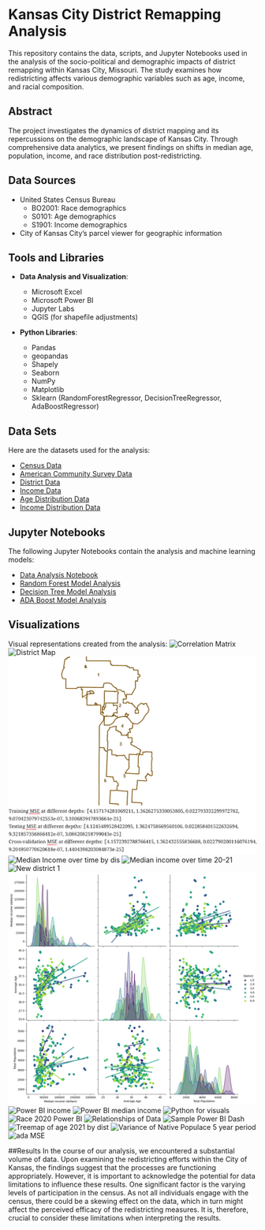 # Kansas City District Remapping Analysis

This repository contains the data, scripts, and Jupyter Notebooks used in the analysis of the socio-political and demographic impacts of district remapping within Kansas City, Missouri. The study examines how redistricting affects various demographic variables such as age, income, and racial composition.

## Abstract

The project investigates the dynamics of district mapping and its repercussions on the demographic landscape of Kansas City. Through comprehensive data analytics, we present findings on shifts in median age, population, income, and race distribution post-redistricting.

## Data Sources

- United States Census Bureau
  - BO2001: Race demographics
  - S0101: Age demographics
  - S1901: Income demographics
- City of Kansas City’s parcel viewer for geographic information

## Tools and Libraries

- **Data Analysis and Visualization**:
  - Microsoft Excel
  - Microsoft Power BI
  - Jupyter Labs
  - QGIS (for shapefile adjustments)

- **Python Libraries**:
  - Pandas
  - geopandas
  - Shapely
  - Seaborn
  - NumPy
  - Matplotlib
  - Sklearn (RandomForestRegressor, DecisionTreeRegressor, AdaBoostRegressor)
## Data Sets

Here are the datasets used for the analysis:

- [Census Data](./census_data.csv)
- [American Community Survey Data](./2015-2019_American_Community_Survey.xlsx)
- [District Data](./updated_districts_cleaned.csv)
- [Income Data](./b02000.xlsx)
- [Age Distribution Data](./s0101.xlsx)
- [Income Distribution Data](./s1901.xlsx)

## Jupyter Notebooks

The following Jupyter Notebooks contain the analysis and machine learning models:

- [Data Analysis Notebook](./CensusMedian.ipynb)
- [Random Forest Model Analysis](./RandomForest.ipynb)
- [Decision Tree Model Analysis](./DecisionTree.ipynb)
- [ADA Boost Model Analysis](./adafinal.ipynb)


## Visualizations

Visual representations created from the analysis:
![Correlation Matrix](/Correlation_Matrix.png)
![District Map](/District_Map.png)
![KCMO](/KCMO.png)
![MSEDepths](/MSEDepths.png)
![Median Income over time by dis](/Median_Income_over_time_by_dis.png)
![Median income over time 20-21](/Median_income_over_time_20-21.png)
![New district 1](/New_district_1.png)
![PairPlot](/PairPlot.png)
![Power BI income](/Power_BI_income.png)
![Power BI median income](/Power_BI_median_income.png)
![Python for visuals](/Python_for_visuals.png)
![Race 2020 Power BI](/Race_2020_Power_BI.png)
![Relationships of Data](/Relationships_of_Data.png)
![Sample Power BI Dash](/Sample_Power_BI_Dash.png)
![Treemap of age 2021 by dist](/Treemap_of_age_2021_by_dist.png)
![Variance of Native Populace 5 year period](/Variance_of_Native_Populace_5_year_period.png)
![ada MSE](/ada_MSE.png)

##Results
In the course of our analysis, we encountered a substantial volume of data. Upon examining the redistricting efforts within the City of Kansas, the findings suggest that the processes are functioning appropriately. However, it is important to acknowledge the potential for data limitations to influence these results. One significant factor is the varying levels of participation in the census. As not all individuals engage with the census, there could be a skewing effect on the data, which in turn might affect the perceived efficacy of the redistricting measures. It is, therefore, crucial to consider these limitations when interpreting the results.
